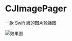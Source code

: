 # CJImagePager
一款 Swift 版的图片轮播图

![效果图](http://upload-images.jianshu.io/upload_images/1825076-2c095cb962ffa334.jpg?imageMogr2/auto-orient/strip%7CimageView2/2/w/1240)  
